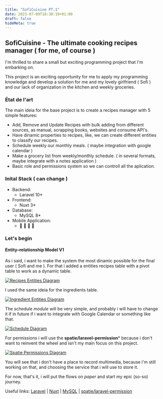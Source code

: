 ```yaml
---
title: "SofiCuisine PT.1"
date: 2023-07-09T18:30:19+01:00
draft: false
hideMeta: true
---
```


## SofiCuisine - The ultimate cooking recipes manager ( for me, of course )

I'm thrilled to share a small but exciting programming project that I'm embarking on.

This project is an exciting opportunity for me to apply my programming knowledge and develop a solution for me and my lovely girlfriend ( Sofi ) and our lack of organization in the kitchen and weekly groceries.

### État de l'art

The main ideia for the base project is to create a recipes manager with 5 simple features:

- Add, Remove and Update Recipes with bulk adding from different sources, as manual, scrapping books, websites and consume API's.
- Have dinamic properties to recipes, like, we can create different entities to classify our recipes.
- Schedule weekly our monthly meals. ( maybe integration with google calendar )
- Make a grocery list from weekly/monthly schedule. ( in several formats, maybe integrate with a notes application )
- Basic role and permissions system so we can controll all the aplication.

### Inital Stack ( can change )

 - Backend:
    - Laravel 10*
 - Frontend:
    - Nuxt 3*
 - Database:
    - MySQL 8*
 - Mobile Application:
    - 🙈 🙈 🙈 🙈

### Let's begin

#### Entity–relationship Model V1

As i said, i want to make the system the most dinamic possible for the final user ( Sofi and me ). For that i added a entities recipes table with a pivot table to work as a dynamic table. 

<a href="/images/ERD_base_v1_recipes_entities.jpg" target="_blank">
  <img src="/images/ERD_base_v1_recipes_entities.jpg" alt="Recipes Entities Diagram">
</a>

I used the same ideia for the ingredients table. 

<a href="/images/ERD_base_v1_ingredients.jpg" target="_blank">
  <img src="/images/ERD_base_v1_ingredients.jpg" alt="Ingredient Entities Diagram">
</a>

The schedule *module* will be very simple, and probably i will have to change it if in future if i want to integrate with Google Calendar or something like that.

<a href="/images/ERD_base_v1_schedule.jpg" target="_blank">
  <img src="/images/ERD_base_v1_schedule.jpg" alt="Schedule Diagram">
</a>


For permissions i will use the **spatie/laravel-permission***  because i don't want to reinvent the wheel and isn't my main focus on this project.

<a href="/images/ERD_base_v1_schedule.jpg" target="_blank">
   <img src="/images/ERD_base_v1_spatie_permissions.jpg" alt="Spatie Permissions Diagram">
</a>

You will see that i don't have a place to record multimedia, because i'm still working on that, and choosing the service that i will use to store it.

For now, that's it, i will put the flows on *paper* and start my epic (so-so) journey.


Useful links: 
<a href="https://laravel.com/" target="_blank">Laravel</a> |
<a href="https://nuxt.com/" target="_blank">Nuxt</a> |
<a href="https://www.mysql.com/" target="_blank">MySQL</a> |
<a href="https://github.com/spatie/laravel-permission" target="_blank">spatie/laravel-permission</a>

